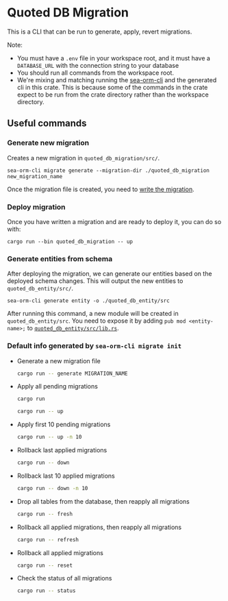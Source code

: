 # Quoted DB Migration

This is a CLI that can be run to generate, apply, revert migrations.

Note:
- You must have a `.env` file in your workspace root, and it must have a `DATABASE_URL` with the connection string to your database
- You should run all commands from the workspace root.
- We're mixing and matching running the [sea-orm-cli](https://crates.io/crates/sea-orm-cli) and the generated cli in this crate. This is because some of the commands in the crate expect to be run from the crate directory rather than the workspace directory.

## Useful commands

### Generate new migration

Creates a new migration in `quoted_db_migration/src/`. 
```
sea-orm-cli migrate generate --migration-dir ./quoted_db_migration new_migration_name
```

Once the migration file is created, you need to [write the migration](https://www.sea-ql.org/SeaORM/docs/next/migration/writing-migration/).

### Deploy migration

Once you have written a migration and are ready to deploy it, you can do so with:

```
cargo run --bin quoted_db_migration -- up
```

### Generate entities from schema

After deploying the migration, we can generate our entities based on the deployed schema changes.
This will output the new entities to `quoted_db_entity/src/`.

```
sea-orm-cli generate entity -o ./quoted_db_entity/src
```
After running this command, a new module will be created in `quoted_db_entity/src`. You need to 
expose it by adding `pub mod <entity-name>;` to [`quoted_db_entity/src/lib.rs`](../quoted_db_entity/src/lib.rs).

### Default info generated by `sea-orm-cli migrate init`

- Generate a new migration file
    ```sh
    cargo run -- generate MIGRATION_NAME
    ```
- Apply all pending migrations
    ```sh
    cargo run
    ```
    ```sh
    cargo run -- up
    ```
- Apply first 10 pending migrations
    ```sh
    cargo run -- up -n 10
    ```
- Rollback last applied migrations
    ```sh
    cargo run -- down
    ```
- Rollback last 10 applied migrations
    ```sh
    cargo run -- down -n 10
    ```
- Drop all tables from the database, then reapply all migrations
    ```sh
    cargo run -- fresh
    ```
- Rollback all applied migrations, then reapply all migrations
    ```sh
    cargo run -- refresh
    ```
- Rollback all applied migrations
    ```sh
    cargo run -- reset
    ```
- Check the status of all migrations
    ```sh
    cargo run -- status
    ```
